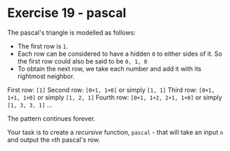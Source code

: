 # Exercise 19 - pascal

The pascal's triangle is modelled as follows:
- The first row is `1`.
- Each row can be considered to have a hidden `0` to either sides of it. So the first row could
also be said to be `0, 1, 0`
- To obtain the next row, we take each number and add it with its rightmost neighbor.

First row: `[1]`
Second row: `[0+1, 1+0]` or simply `[1, 1]`
Third row: `[0+1, 1+1, 1+0]` or simply `[1, 2, 1]`
Fourth row: `[0+1, 1+2, 2+1, 1+0]` or simply `[1, 3, 3, 1]`
... 

The pattern continues forever.

Your task is to create a *recursive* function, `pascal` - that will take an input `n` and output the 
`n`th pascal's row.
